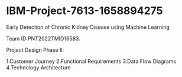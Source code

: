 # IBM-Project-7613-1658894275
Early Detection of Chronic Kidney Disease using Machine Learning

Team ID:PNT2022TMID16583.

Project Design Phase II:

1.Customer Journey
2.Functional Requirements
3.Data Flow Diagrams
4.Technology Architecture
